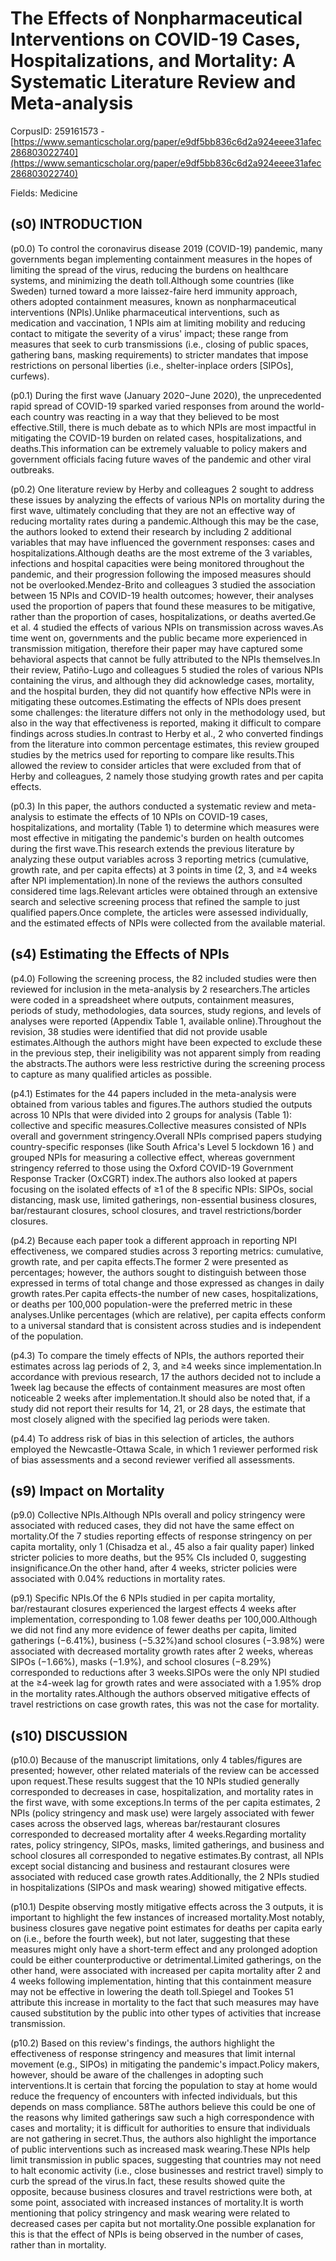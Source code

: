 # The Effects of Nonpharmaceutical Interventions on COVID-19 Cases, Hospitalizations, and Mortality: A Systematic Literature Review and Meta-analysis

CorpusID: 259161573 - [https://www.semanticscholar.org/paper/e9df5bb836c6d2a924eeee31afec286803022740](https://www.semanticscholar.org/paper/e9df5bb836c6d2a924eeee31afec286803022740)

Fields: Medicine

## (s0) INTRODUCTION
(p0.0) To control the coronavirus disease 2019 (COVID-19) pandemic, many governments began implementing containment measures in the hopes of limiting the spread of the virus, reducing the burdens on healthcare systems, and minimizing the death toll.Although some countries (like Sweden) turned toward a more laissez-faire herd immunity approach, others adopted containment measures, known as nonpharmaceutical interventions (NPIs).Unlike pharmaceutical interventions, such as medication and vaccination, 1 NPIs aim at limiting mobility and reducing contact to mitigate the severity of a virus' impact; these range from measures that seek to curb transmissions (i.e., closing of public spaces, gathering bans, masking requirements) to stricter mandates that impose restrictions on personal liberties (i.e., shelter-inplace orders [SIPOs], curfews).

(p0.1) During the first wave (January 2020−June 2020), the unprecedented rapid spread of COVID-19 sparked varied responses from around the world-each country was reacting in a way that they believed to be most effective.Still, there is much debate as to which NPIs are most impactful in mitigating the COVID-19 burden on related cases, hospitalizations, and deaths.This information can be extremely valuable to policy makers and government officials facing future waves of the pandemic and other viral outbreaks.

(p0.2) One literature review by Herby and colleagues 2 sought to address these issues by analyzing the effects of various NPIs on mortality during the first wave, ultimately concluding that they are not an effective way of reducing mortality rates during a pandemic.Although this may be the case, the authors looked to extend their research by including 2 additional variables that may have influenced the government responses: cases and hospitalizations.Although deaths are the most extreme of the 3 variables, infections and hospital capacities were being monitored throughout the pandemic, and their progression following the imposed measures should not be overlooked.Mendez-Brito and colleagues 3 studied the association between 15 NPIs and COVID-19 health outcomes; however, their analyses used the proportion of papers that found these measures to be mitigative, rather than the proportion of cases, hospitalizations, or deaths averted.Ge et al. 4 studied the effects of various NPIs on transmission across waves.As time went on, governments and the public became more experienced in transmission mitigation, therefore their paper may have captured some behavioral aspects that cannot be fully attributed to the NPIs themselves.In their review, Patiño-Lugo and colleagues 5 studied the roles of various NPIs containing the virus, and although they did acknowledge cases, mortality, and the hospital burden, they did not quantify how effective NPIs were in mitigating these outcomes.Estimating the effects of NPIs does present some challenges: the literature differs not only in the methodology used, but also in the way that effectiveness is reported, making it difficult to compare findings across studies.In contrast to Herby et al., 2 who converted findings from the literature into common percentage estimates, this review grouped studies by the metrics used for reporting to compare like results.This allowed the review to consider articles that were excluded from that of Herby and colleagues, 2 namely those studying growth rates and per capita effects.

(p0.3) In this paper, the authors conducted a systematic review and meta-analysis to estimate the effects of 10 NPIs on COVID-19 cases, hospitalizations, and mortality (Table 1) to determine which measures were most effective in mitigating the pandemic's burden on health outcomes during the first wave.This research extends the previous literature by analyzing these output variables across 3 reporting metrics (cumulative, growth rate, and per capita effects) at 3 points in time (2, 3, and ≥4 weeks after NPI implementation).In none of the reviews the authors consulted considered time lags.Relevant articles were obtained through an extensive search and selective screening process that refined the sample to just qualified papers.Once complete, the articles were assessed individually, and the estimated effects of NPIs were collected from the available material.
## (s4) Estimating the Effects of NPIs
(p4.0) Following the screening process, the 82 included studies were then reviewed for inclusion in the meta-analysis by 2 researchers.The articles were coded in a spreadsheet where outputs, containment measures, periods of study, methodologies, data sources, study regions, and levels of analyses were reported (Appendix Table 1, available online).Throughout the revision, 38 studies were identified that did not provide usable estimates.Although the authors might have been expected to exclude these in the previous step, their ineligibility was not apparent simply from reading the abstracts.The authors were less restrictive during the screening process to capture as many qualified articles as possible.

(p4.1) Estimates for the 44 papers included in the meta-analysis were obtained from various tables and figures.The authors studied the outputs across 10 NPIs that were divided into 2 groups for analysis (Table 1): collective and specific measures.Collective measures consisted of NPIs overall and government stringency.Overall NPIs comprised papers studying country-specific responses (like South Africa's Level 5 lockdown 16 ) and grouped NPIs for measuring a collective effect, whereas government stringency referred to those using the Oxford COVID-19 Government Response Tracker (OxCGRT) index.The authors also looked at papers focusing on the isolated effects of ≥1 of the 8 specific NPIs: SIPOs, social distancing, mask use, limited gatherings, non-essential business closures, bar/restaurant closures, school closures, and travel restrictions/border closures.

(p4.2) Because each paper took a different approach in reporting NPI effectiveness, we compared studies across 3 reporting metrics: cumulative, growth rate, and per capita effects.The former 2 were presented as percentages; however, the authors sought to distinguish between those expressed in terms of total change and those expressed as changes in daily growth rates.Per capita effects-the number of new cases, hospitalizations, or deaths per 100,000 population-were the preferred metric in these analyses.Unlike percentages (which are relative), per capita effects conform to a universal standard that is consistent across studies and is independent of the population.

(p4.3) To compare the timely effects of NPIs, the authors reported their estimates across lag periods of 2, 3, and ≥4 weeks since implementation.In accordance with previous research, 17 the authors decided not to include a 1week lag because the effects of containment measures are most often noticeable 2 weeks after implementation.It should also be noted that, if a study did not report their results for 14, 21, or 28 days, the estimate that most closely aligned with the specified lag periods were taken.

(p4.4) To address risk of bias in this selection of articles, the authors employed the Newcastle-Ottawa Scale, in which 1 reviewer performed risk of bias assessments and a second reviewer verified all assessments.
## (s9) Impact on Mortality
(p9.0) Collective NPIs.Although NPIs overall and policy stringency were associated with reduced cases, they did not have the same effect on mortality.Of the 7 studies reporting effects of response stringency on per capita mortality, only 1 (Chisadza et al., 45 also a fair quality paper) linked stricter policies to more deaths, but the 95% CIs included 0, suggesting insignificance.On the other hand, after 4 weeks, stricter policies were associated with 0.04% reductions in mortality rates.

(p9.1) Specific NPIs.Of the 6 NPIs studied in per capita mortality, bar/restaurant closures experienced the largest effects 4 weeks after implementation, corresponding to 1.08 fewer deaths per 100,000.Although we did not find any more evidence of fewer deaths per capita, limited gatherings (−6.41%), business (−5.32%)and school closures (−3.98%) were associated with decreased mortality growth rates after 2 weeks, whereas SIPOs (−1.66%), masks (−1.9%), and school closures (−8.29%) corresponded to reductions after 3 weeks.SIPOs were the only NPI studied at the ≥4-week lag for growth rates and were associated with a 1.95% drop in the mortality rates.Although the authors observed mitigative effects of travel restrictions on case growth rates, this was not the case for mortality.
## (s10) DISCUSSION
(p10.0) Because of the manuscript limitations, only 4 tables/figures are presented; however, other related materials of the review can be accessed upon request.These results suggest that the 10 NPIs studied generally corresponded to decreases in case, hospitalization, and mortality rates in the first wave, with some exceptions.In terms of the per capita estimates, 2 NPIs (policy stringency and mask use) were largely associated with fewer cases across the observed lags, whereas bar/restaurant closures corresponded to decreased mortality after 4 weeks.Regarding mortality rates, policy stringency, SIPOs, masks, limited gatherings, and business and school closures all corresponded to negative estimates.By contrast, all NPIs except social distancing and business and restaurant closures were associated with reduced case growth rates.Additionally, the 2 NPIs studied in hospitalizations (SIPOs and mask wearing) showed mitigative effects.

(p10.1) Despite observing mostly mitigative effects across the 3 outputs, it is important to highlight the few instances of increased mortality.Most notably, business closures gave negative point estimates for deaths per capita early on (i.e., before the fourth week), but not later, suggesting that these measures might only have a short-term effect and any prolonged adoption could be either counterproductive or detrimental.Limited gatherings, on the other hand, were associated with increased per capita mortality after 2 and 4 weeks following implementation, hinting that this containment measure may not be effective in lowering the death toll.Spiegel and Tookes 51 attribute this increase in mortality to the fact that such measures may have caused substitution by the public into other types of activities that increase transmission.

(p10.2) Based on this review's findings, the authors highlight the effectiveness of response stringency and measures that limit internal movement (e.g., SIPOs) in mitigating the pandemic's impact.Policy makers, however, should be aware of the challenges in adopting such interventions.It is certain that forcing the population to stay at home would reduce the frequency of encounters with infected individuals, but this depends on mass compliance. 58The authors believe this could be one of the reasons why limited gatherings saw such a high correspondence with cases and mortality; it is difficult for authorities to ensure that individuals are not gathering in secret.Thus, the authors also highlight the importance of public interventions such as increased mask wearing.These NPIs help limit transmission in public spaces, suggesting that countries may not need to halt economic activity (i.e., close businesses and restrict travel) simply to curb the spread of the virus.In fact, these results showed quite the opposite, because business closures and travel restrictions were both, at some point, associated with increased instances of mortality.It is worth mentioning that policy stringency and mask wearing were related to decreased cases per capita but not mortality.One possible explanation for this is that the effect of NPIs is being observed in the number of cases, rather than in mortality.
